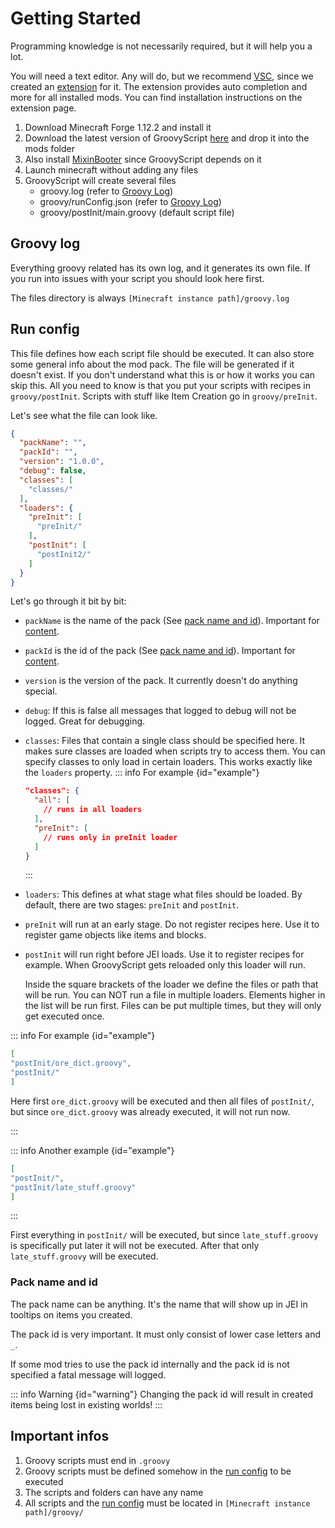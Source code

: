 
# Getting Started

Programming knowledge is not necessarily required, but it will help you a lot.

You will need a text editor. Any will do, but we recommend [VSC](https://code.visualstudio.com/), since we created an [extension](https://marketplace.visualstudio.com/items?itemName=CleanroomMC.groovyscript&ssr=false#overview) for it. The extension provides auto completion and more for all installed mods. You can find installation instructions on the extension page.

1. Download Minecraft Forge 1.12.2 and install it
2. Download the latest version of GroovyScript [here](https://www.curseforge.com/minecraft/mc-mods/groovyscript/files)
   and drop it into the mods folder
3. Also install [MixinBooter](https://www.curseforge.com/minecraft/mc-mods/mixin-booter/files) since GroovyScript
   depends on it
4. Launch minecraft without adding any files
5. GroovyScript will create several files
    - groovy.log (refer to [Groovy Log](#groovy-log))
    - groovy/runConfig.json (refer to [Groovy Log](#run-config))
    - groovy/postInit/main.groovy (default script file)

## Groovy log

Everything groovy related has its own log, and it generates its own file. If you run into issues with your script you
should look here first.

The files directory is always `[Minecraft instance path]/groovy.log`

## Run config

This file defines how each script file should be executed. It can also store some general info about the mod pack. The
file will be generated if it doesn't exist.
If you don't understand what this is or how it works you can skip this. All you need to know is that you put your
scripts with recipes in `groovy/postInit`.
Scripts with stuff like Item Creation go in `groovy/preInit`.

Let's see what the file can look like.

```json
{
  "packName": "",
  "packId": "",
  "version": "1.0.0",
  "debug": false,
  "classes": [
    "classes/"
  ],
  "loaders": {
    "preInit": [
      "preInit/"
    ],
    "postInit": [
      "postInit2/"
    ]
  }
}
```

Let's go through it bit by bit:


- `packName` is the name of the pack (See [pack name and id](#pack-name-and-id)). Important
  for [content](../content/index.md).

- `packId` is the id of the pack (See [pack name and id](#pack-name-and-id)). Important
  for [content](../content/index.md).

- `version` is the version of the pack. It currently doesn't do anything special.

- `debug`: If this is false all messages that logged to debug will not be logged. Great for debugging.

- `classes`: Files that contain a single class should be specified here. It makes sure classes are loaded when
  scripts try to access them. You can specify classes to only load in certain loaders. This works exactly like the `loaders` property.
  ::: info For example {id="example"}
  ```json
  "classes": {
    "all": [
      // runs in all loaders
    ],
    "preInit": [
      // runs only in preInit loader
    ]
  }
  ```
  :::

- `loaders`: This defines at what stage what files should be loaded. By default, there are two stages: `preInit`
  and `postInit`.

- `preInit` will run at an early stage. Do not register recipes here. Use it to register game objects like items and
  blocks.

- `postInit` will run right before JEI loads. Use it to register recipes for example. When GroovyScript gets reloaded
  only this loader will run.

  Inside the square brackets of the loader we define the files or path that will be run. You can NOT run a file in
  multiple loaders.
  Elements higher in the list will be run first. Files can be put multiple times, but they will only get executed
  once.


::: info For example {id="example"}

```json
[
"postInit/ore_dict.groovy",
"postInit/"
]
```

Here first `ore_dict.groovy` will be executed and then all files of `postInit/`, but since `ore_dict.groovy` was already
executed, it will not run now.

:::

::: info Another example {id="example"}

```json
[
"postInit/",
"postInit/late_stuff.groovy"
]
```

:::

First everything in `postInit/` will be executed, but since `late_stuff.groovy` is specifically put later it will not be
executed. After that only `late_stuff.groovy` will be executed.

### Pack name and id

The pack name can be anything. It's the name that will show up in JEI in tooltips on items you created.

The pack id is very important. It must only consist of lower case letters and `_`.

If some mod tries to use the pack id internally and the pack id is not specified a fatal message will logged.

::: info Warning {id="warning"}
Changing the pack id will result in created items being lost in existing worlds!
:::

## Important infos

1. Groovy scripts must end in `.groovy`
2. Groovy scripts must be defined somehow in the [run config](#run-config) to be executed
3. The scripts and folders can have any name
4. All scripts and the [run config](#run-config) must be located in `[Minecraft instance path]/groovy/`
